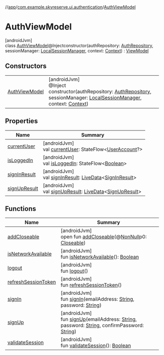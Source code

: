 //[app](../../../index.md)/[com.example.skyreserve.ui.authentication](../index.md)/[AuthViewModel](index.md)

# AuthViewModel

[androidJvm]\
class [AuthViewModel](index.md)@<!---  GfmCommand {"@class":"org.jetbrains.dokka.gfm.ResolveLinkGfmCommand","dri":{"packageName":"javax.inject","classNames":"Inject","callable":null,"target":{"@class":"org.jetbrains.dokka.links.PointingToDeclaration"},"extra":null}} --->Inject<!--- --->constructor(authRepository: [AuthRepository](../../com.example.skyreserve.repository/-auth-repository/index.md), sessionManager: [LocalSessionManager](../../com.example.skyreserve.util/-local-session-manager/index.md), context: [Context](https://developer.android.com/reference/kotlin/android/content/Context.html)) : [ViewModel](https://developer.android.com/reference/kotlin/androidx/lifecycle/ViewModel.html)

## Constructors

| | |
|---|---|
| [AuthViewModel](-auth-view-model.md) | [androidJvm]<br>@<!---  GfmCommand {"@class":"org.jetbrains.dokka.gfm.ResolveLinkGfmCommand","dri":{"packageName":"javax.inject","classNames":"Inject","callable":null,"target":{"@class":"org.jetbrains.dokka.links.PointingToDeclaration"},"extra":null}} --->Inject<!--- ---><br>constructor(authRepository: [AuthRepository](../../com.example.skyreserve.repository/-auth-repository/index.md), sessionManager: [LocalSessionManager](../../com.example.skyreserve.util/-local-session-manager/index.md), context: [Context](https://developer.android.com/reference/kotlin/android/content/Context.html)) |

## Properties

| Name | Summary |
|---|---|
| [currentUser](current-user.md) | [androidJvm]<br>val [currentUser](current-user.md): <!---  GfmCommand {"@class":"org.jetbrains.dokka.gfm.ResolveLinkGfmCommand","dri":{"packageName":"kotlinx.coroutines.flow","classNames":"StateFlow","callable":null,"target":{"@class":"org.jetbrains.dokka.links.PointingToDeclaration"},"extra":null}} --->StateFlow<!--- --->&lt;[UserAccount](../../com.example.skyreserve.database.room.entity/-user-account/index.md)?&gt; |
| [isLoggedIn](is-logged-in.md) | [androidJvm]<br>val [isLoggedIn](is-logged-in.md): <!---  GfmCommand {"@class":"org.jetbrains.dokka.gfm.ResolveLinkGfmCommand","dri":{"packageName":"kotlinx.coroutines.flow","classNames":"StateFlow","callable":null,"target":{"@class":"org.jetbrains.dokka.links.PointingToDeclaration"},"extra":null}} --->StateFlow<!--- --->&lt;[Boolean](https://kotlinlang.org/api/latest/jvm/stdlib/kotlin/-boolean/index.html)&gt; |
| [signInResult](sign-in-result.md) | [androidJvm]<br>val [signInResult](sign-in-result.md): [LiveData](https://developer.android.com/reference/kotlin/androidx/lifecycle/LiveData.html)&lt;[SignInResult](../../com.example.skyreserve.util/-sign-in-result/index.md)&gt; |
| [signUpResult](sign-up-result.md) | [androidJvm]<br>val [signUpResult](sign-up-result.md): [LiveData](https://developer.android.com/reference/kotlin/androidx/lifecycle/LiveData.html)&lt;[SignUpResult](../../com.example.skyreserve.util/-sign-up-result/index.md)&gt; |

## Functions

| Name | Summary |
|---|---|
| [addCloseable](../../com.example.skyreserve.ui.seat_map/-seat-map-view-model/index.md#264516373%2FFunctions%2F510797961) | [androidJvm]<br>open fun [addCloseable](../../com.example.skyreserve.ui.seat_map/-seat-map-view-model/index.md#264516373%2FFunctions%2F510797961)(@[NonNull](https://developer.android.com/reference/kotlin/androidx/annotation/NonNull.html)p0: [Closeable](https://developer.android.com/reference/kotlin/java/io/Closeable.html)) |
| [isNetworkAvailable](is-network-available.md) | [androidJvm]<br>fun [isNetworkAvailable](is-network-available.md)(): [Boolean](https://kotlinlang.org/api/latest/jvm/stdlib/kotlin/-boolean/index.html) |
| [logout](logout.md) | [androidJvm]<br>fun [logout](logout.md)() |
| [refreshSessionToken](refresh-session-token.md) | [androidJvm]<br>fun [refreshSessionToken](refresh-session-token.md)() |
| [signIn](sign-in.md) | [androidJvm]<br>fun [signIn](sign-in.md)(emailAddress: [String](https://kotlinlang.org/api/latest/jvm/stdlib/kotlin/-string/index.html), password: [String](https://kotlinlang.org/api/latest/jvm/stdlib/kotlin/-string/index.html)) |
| [signUp](sign-up.md) | [androidJvm]<br>fun [signUp](sign-up.md)(emailAddress: [String](https://kotlinlang.org/api/latest/jvm/stdlib/kotlin/-string/index.html), password: [String](https://kotlinlang.org/api/latest/jvm/stdlib/kotlin/-string/index.html), confirmPassword: [String](https://kotlinlang.org/api/latest/jvm/stdlib/kotlin/-string/index.html)) |
| [validateSession](validate-session.md) | [androidJvm]<br>fun [validateSession](validate-session.md)(): [Boolean](https://kotlinlang.org/api/latest/jvm/stdlib/kotlin/-boolean/index.html) |
